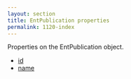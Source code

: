 ```yaml
---
layout: section
title: EntPublication properties
permalink: 1120-index
---
```

Properties on the EntPublication object.

* [id](./id.md)
* [name](./name.md)